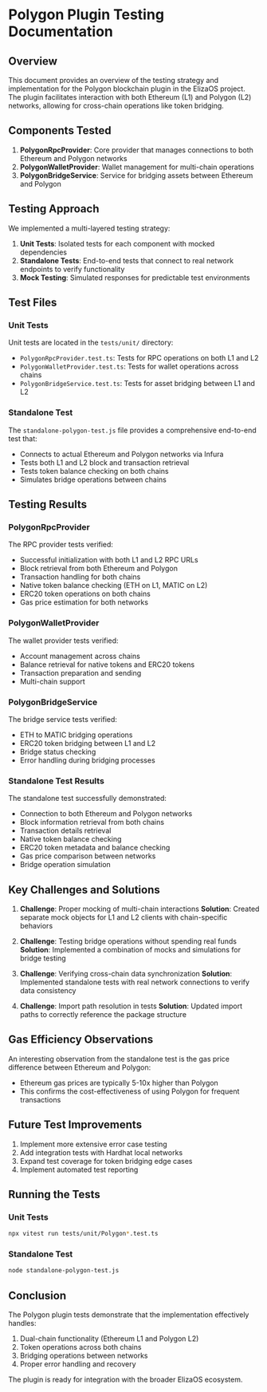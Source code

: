 # Polygon Plugin Testing Documentation

## Overview

This document provides an overview of the testing strategy and implementation for the Polygon blockchain plugin in the ElizaOS project. The plugin facilitates interaction with both Ethereum (L1) and Polygon (L2) networks, allowing for cross-chain operations like token bridging.

## Components Tested

1. **PolygonRpcProvider**: Core provider that manages connections to both Ethereum and Polygon networks
2. **PolygonWalletProvider**: Wallet management for multi-chain operations
3. **PolygonBridgeService**: Service for bridging assets between Ethereum and Polygon

## Testing Approach

We implemented a multi-layered testing strategy:

1. **Unit Tests**: Isolated tests for each component with mocked dependencies
2. **Standalone Tests**: End-to-end tests that connect to real network endpoints to verify functionality
3. **Mock Testing**: Simulated responses for predictable test environments

## Test Files

### Unit Tests

Unit tests are located in the `tests/unit/` directory:

- `PolygonRpcProvider.test.ts`: Tests for RPC operations on both L1 and L2
- `PolygonWalletProvider.test.ts`: Tests for wallet operations across chains
- `PolygonBridgeService.test.ts`: Tests for asset bridging between L1 and L2

### Standalone Test

The `standalone-polygon-test.js` file provides a comprehensive end-to-end test that:

- Connects to actual Ethereum and Polygon networks via Infura
- Tests both L1 and L2 block and transaction retrieval
- Tests token balance checking on both chains
- Simulates bridge operations between chains

## Testing Results

### PolygonRpcProvider

The RPC provider tests verified:

- Successful initialization with both L1 and L2 RPC URLs
- Block retrieval from both Ethereum and Polygon
- Transaction handling for both chains
- Native token balance checking (ETH on L1, MATIC on L2)
- ERC20 token operations on both chains
- Gas price estimation for both networks

### PolygonWalletProvider

The wallet provider tests verified:

- Account management across chains
- Balance retrieval for native tokens and ERC20 tokens
- Transaction preparation and sending
- Multi-chain support

### PolygonBridgeService

The bridge service tests verified:

- ETH to MATIC bridging operations
- ERC20 token bridging between L1 and L2
- Bridge status checking
- Error handling during bridging processes

### Standalone Test Results

The standalone test successfully demonstrated:

- Connection to both Ethereum and Polygon networks
- Block information retrieval from both chains
- Transaction details retrieval
- Native token balance checking
- ERC20 token metadata and balance checking
- Gas price comparison between networks
- Bridge operation simulation

## Key Challenges and Solutions

1. **Challenge**: Proper mocking of multi-chain interactions
   **Solution**: Created separate mock objects for L1 and L2 clients with chain-specific behaviors

2. **Challenge**: Testing bridge operations without spending real funds
   **Solution**: Implemented a combination of mocks and simulations for bridge testing

3. **Challenge**: Verifying cross-chain data synchronization
   **Solution**: Implemented standalone tests with real network connections to verify data consistency

4. **Challenge**: Import path resolution in tests
   **Solution**: Updated import paths to correctly reference the package structure

## Gas Efficiency Observations

An interesting observation from the standalone test is the gas price difference between Ethereum and Polygon:

- Ethereum gas prices are typically 5-10x higher than Polygon
- This confirms the cost-effectiveness of using Polygon for frequent transactions

## Future Test Improvements

1. Implement more extensive error case testing
2. Add integration tests with Hardhat local networks
3. Expand test coverage for token bridging edge cases
4. Implement automated test reporting

## Running the Tests

### Unit Tests

```bash
npx vitest run tests/unit/Polygon*.test.ts
```

### Standalone Test

```bash
node standalone-polygon-test.js
```

## Conclusion

The Polygon plugin tests demonstrate that the implementation effectively handles:

1. Dual-chain functionality (Ethereum L1 and Polygon L2)
2. Token operations across both chains
3. Bridging operations between networks
4. Proper error handling and recovery

The plugin is ready for integration with the broader ElizaOS ecosystem.
